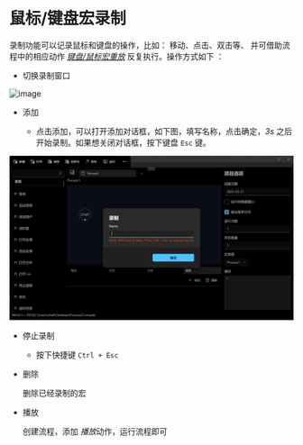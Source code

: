 # 鼠标/键盘宏录制


录制功能可以记录鼠标和键盘的操作，比如： 移动、点击、双击等、 并可借助流程中的相应动作 [*键盘/鼠标宏重放*](./actions/media/PlayRecord.md) 反复执行。操作方式如下 ：


* 切换录制窗口
  
![image](./introduction/images/02.png ':size=90%')


* 添加 
    
    * 点击添加，可以打开添加对话框，如下图，填写名称，点击确定，*3s* 之后开始录制。如果想关闭对话框，按下键盘 `Esc` 键。

![image](./images/03.png ':size=90%')

* 停止录制
    * 按下快捷键 `Ctrl + Esc`

* 删除 

    删除已经录制的宏

* 播放

    创建流程，添加 *播放*动作，运行流程即可